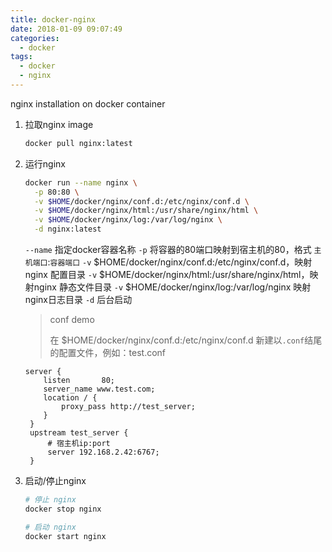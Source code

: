 ```yaml
---
title: docker-nginx
date: 2018-01-09 09:07:49
categories:
  - docker
tags:
  - docker
  - nginx
---
```


nginx installation on docker container

<!-- more -->

1. 拉取nginx image

   ```bash
   docker pull nginx:latest
   ```

2. 运行nginx

   ```bash
   docker run --name nginx \
     -p 80:80 \
     -v $HOME/docker/nginx/conf.d:/etc/nginx/conf.d \
     -v $HOME/docker/nginx/html:/usr/share/nginx/html \
     -v $HOME/docker/nginx/log:/var/log/nginx \
     -d nginx:latest
   ```

   `--name` 指定docker容器名称
   `-p` 将容器的80端口映射到宿主机的80，格式 `主机端口`:`容器端口`
   `-v` $HOME/docker/nginx/conf.d:/etc/nginx/conf.d，映射nginx 配置目录
   `-v` $HOME/docker/nginx/html:/usr/share/nginx/html，映射nginx 静态文件目录
   `-v` $HOME/docker/nginx/log:/var/log/nginx 映射nginx日志目录
   `-d` 后台启动

   > conf demo
   >
   > 在 $HOME/docker/nginx/conf.d:/etc/nginx/conf.d 新建以`.conf`结尾的配置文件，例如：test.conf

   ```shell
   server {
       listen       80;
       server_name www.test.com;
       location / {
           proxy_pass http://test_server;
       }
    }
    upstream test_server {
        # 宿主机ip:port
        server 192.168.2.42:6767;
    }
   ```


3. 启动/停止nginx

   ```bash
   # 停止 nginx
   docker stop nginx

   # 启动 nginx
   docker start nginx
   ```

